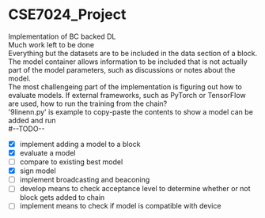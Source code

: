 # CSE7024_Project
Implementation of BC backed DL  
Much work left to be done  
Everything but the datasets are to be included in the data section of a block. The model container allows information to be included that is not actually part of the model parameters, such as discussions or notes about the model.  
The most challengeing part of the implementation is figuring out how to evaluate models. If external frameworks, such as PyTorch or TensorFlow are used, how to run the training from the chain?  
'9linenn.py' is example to copy-paste the contents to show a model can be added and run  
#--TODO--    
- [x] implement adding a model to a block  
- [x] evaluate a model  
- [ ] compare to existing best model  
- [x] sign model    
- [ ] implement broadcasting and beaconing  
- [ ] develop means to check acceptance level to determine whether or not block gets added to chain  
- [ ] implement means to check if model is compatible with device  
